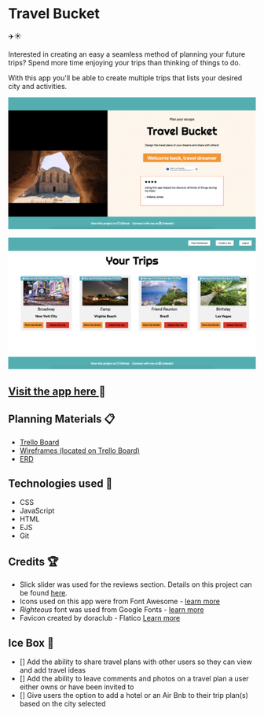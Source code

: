 # Travel Bucket
✈️☀️

Interested in creating an easy a seamless method of planning your future trips? Spend more time enjoying your trips than thinking of things to do.

With this app you'll be able to create multiple trips that lists your desired city and activities.

![game-screenshot](https://github.com/kscott2016/travel-bucket/blob/main/public/media/screenshot1.png?raw=true)

![game-screenshot](https://github.com/kscott2016/travel-bucket/blob/main/public/media/screenshot2.png?raw=true)

## <a href="https://travel-bucket.fly.dev/">Visit the app here </a> 💫

## Planning Materials 📋
<ul>
<li><a href="https://trello.com/b/PuUPZ8rS/travel-bucket" target="blank">Trello Board</a></li>
<li><a href="https://trello.com/b/PuUPZ8rS/travel-bucket" target="blank">Wireframes (located on Trello Board)</a></li>
<li><a href="https://trello.com/1/cards/65a9a258fa3f3607e77d5b45/attachments/65aadd3fa16d494b6cc85239/previews/65aadd40a16d494b6cc852d8/download/Screenshot_2024-01-19_at_2.35.44_PM.png" target="blank">ERD</a></li>
</ul>

## Technologies used 💾
<ul>
<li>CSS</li>
<li>JavaScript</li>
<li>HTML</li>
<li>EJS</li>
<li> Git</li>
</ul>

## Credits 🏆
<ul>
<li>Slick slider was used for the reviews section. Details on this project can be found <a href="https://kenwheeler.github.io/slick/" target="blank">here</a>.</li>
<li>Icons used on this app were from Font Awesome - <a href="https://fontawesome.com/" target="blank">learn more</a></li>
<li><i>Righteous</i> font was used from Google Fonts - <a href="https://fonts.google.com/specimen/Righteous?classification=Display" target="blank">learn more</a></li>
<li>Favicon created by doraclub - Flatico <a href="https://www.flaticon.com/free-icons/travel" title="travel icons">Learn more</a></li>
</ul>

## Ice Box 🧊
<ul>
<li>[] Add the ability to share travel plans with other users so they can view and add travel ideas</li>
<li> [] Add the ability to leave comments and photos on a travel plan a user either owns or have been invited to</li>
<li> [] Give users the option to add a hotel or an Air Bnb to their trip plan(s) based on the city selected</li>
</ul>


